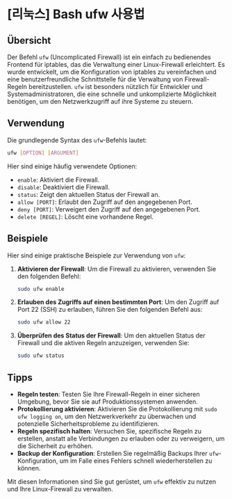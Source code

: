 # [리눅스] Bash ufw 사용법

## Übersicht
Der Befehl `ufw` (Uncomplicated Firewall) ist ein einfach zu bedienendes Frontend für iptables, das die Verwaltung einer Linux-Firewall erleichtert. Es wurde entwickelt, um die Konfiguration von iptables zu vereinfachen und eine benutzerfreundliche Schnittstelle für die Verwaltung von Firewall-Regeln bereitzustellen. `ufw` ist besonders nützlich für Entwickler und Systemadministratoren, die eine schnelle und unkomplizierte Möglichkeit benötigen, um den Netzwerkzugriff auf ihre Systeme zu steuern.

## Verwendung
Die grundlegende Syntax des `ufw`-Befehls lautet:

```bash
ufw [OPTION] [ARGUMENT]
```

Hier sind einige häufig verwendete Optionen:

- `enable`: Aktiviert die Firewall.
- `disable`: Deaktiviert die Firewall.
- `status`: Zeigt den aktuellen Status der Firewall an.
- `allow [PORT]`: Erlaubt den Zugriff auf den angegebenen Port.
- `deny [PORT]`: Verweigert den Zugriff auf den angegebenen Port.
- `delete [REGEL]`: Löscht eine vorhandene Regel.

## Beispiele
Hier sind einige praktische Beispiele zur Verwendung von `ufw`:

1. **Aktivieren der Firewall**:
   Um die Firewall zu aktivieren, verwenden Sie den folgenden Befehl:

   ```bash
   sudo ufw enable
   ```

2. **Erlauben des Zugriffs auf einen bestimmten Port**:
   Um den Zugriff auf Port 22 (SSH) zu erlauben, führen Sie den folgenden Befehl aus:

   ```bash
   sudo ufw allow 22
   ```

3. **Überprüfen des Status der Firewall**:
   Um den aktuellen Status der Firewall und die aktiven Regeln anzuzeigen, verwenden Sie:

   ```bash
   sudo ufw status
   ```

## Tipps
- **Regeln testen**: Testen Sie Ihre Firewall-Regeln in einer sicheren Umgebung, bevor Sie sie auf Produktionssystemen anwenden.
- **Protokollierung aktivieren**: Aktivieren Sie die Protokollierung mit `sudo ufw logging on`, um den Netzwerkverkehr zu überwachen und potenzielle Sicherheitsprobleme zu identifizieren.
- **Regeln spezifisch halten**: Versuchen Sie, spezifische Regeln zu erstellen, anstatt alle Verbindungen zu erlauben oder zu verweigern, um die Sicherheit zu erhöhen.
- **Backup der Konfiguration**: Erstellen Sie regelmäßig Backups Ihrer `ufw`-Konfiguration, um im Falle eines Fehlers schnell wiederherstellen zu können.

Mit diesen Informationen sind Sie gut gerüstet, um `ufw` effektiv zu nutzen und Ihre Linux-Firewall zu verwalten.